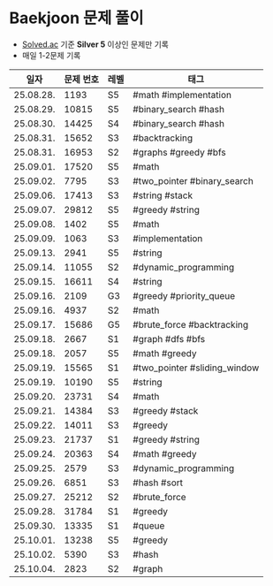 # Baekjoon 문제 풀이

- [Solved.ac](https://solved.ac) 기준 **Silver 5** 이상인 문제만 기록
- 매일 1-2문제 기록

| **일자** | **문제 번호** | **레벨** | **태그** |
|---------|------------|----------|--------|
| 25.08.28. | 1193 | S5 | #math #implementation |
| 25.08.29. | 10815 | S5 | #binary_search #hash |
| 25.08.30. | 14425 | S4 | #binary_search #hash |
| 25.08.31. | 15652 | S3 | #backtracking |
| 25.08.31. | 16953 | S2 | #graphs #greedy #bfs |
| 25.09.01. | 17520 | S5 | #math |
| 25.09.02. | 7795 | S3 | #two_pointer #binary_search |
| 25.09.06. | 17413 | S3 | #string #stack |
| 25.09.07. | 29812 | S5 | #greedy #string |
| 25.09.08. | 1402 | S5 | #math |
| 25.09.09. | 1063 | S3 | #implementation |
| 25.09.13. | 2941 | S5 | #string |
| 25.09.14. | 11055 | S2 | #dynamic_programming |
| 25.09.15. | 16611 | S4 | #string |
| 25.09.16. | 2109 | G3 | #greedy #priority_queue |
| 25.09.16. | 4937 | S2 | #math |
| 25.09.17. | 15686 | G5 | #brute_force #backtracking |
| 25.09.18. | 2667 | S1 | #graph #dfs #bfs |
| 25.09.18. | 2057 | S5 | #math #greedy |
| 25.09.19. | 15565 | S1 | #two_pointer #sliding_window |
| 25.09.19. | 10190 | S5 | #string |
| 25.09.20. | 23731 | S4 | #math |
| 25.09.21. | 14384 | S3 | #greedy #stack |
| 25.09.22. | 14011 | S3 | #greedy |
| 25.09.23. | 21737 | S1 | #greedy #string |
| 25.09.24. | 20363 | S4 | #math #greedy |
| 25.09.25. | 2579 | S3 | #dynamic_programming |
| 25.09.26. | 6851 | S3 | #hash #sort |
| 25.09.27. | 25212 | S2 | #brute_force |
| 25.09.28. | 31784 | S1 | #greedy |
| 25.09.30. | 13335 | S1 | #queue |
| 25.10.01. | 13238 | S5 | #greedy |
| 25.10.02. | 5390 | S3 | #hash |
| 25.10.04. | 2823 | S2 | #graph |